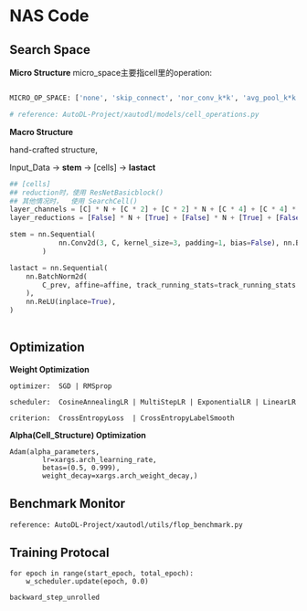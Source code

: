 # NAS Code

## Search Space

**Micro Structure**
micro_space主要指cell里的operation:   
```python

MICRO_OP_SPACE: ['none', 'skip_connect', 'nor_conv_k*k', 'avg_pool_k*k', 'max_pool_k*k', 'dua_spec_k*k', 'dil_spec_k*k']

# reference: AutoDL-Project/xautodl/models/cell_operations.py
```

**Macro Structure**  

hand-crafted structure,

Input_Data -> **stem** -> [cells] -> **lastact**

```python
## [cells]
## reduction时，使用 ResNetBasicblock()
## 其他情况时，  使用 SearchCell()
layer_channels = [C] * N + [C * 2] + [C * 2] * N + [C * 4] + [C * 4] * N
layer_reductions = [False] * N + [True] + [False] * N + [True] + [False] * N

stem = nn.Sequential(
            nn.Conv2d(3, C, kernel_size=3, padding=1, bias=False), nn.BatchNorm2d(C)
        )

lastact = nn.Sequential(
    nn.BatchNorm2d(
        C_prev, affine=affine, track_running_stats=track_running_stats
    ),
    nn.ReLU(inplace=True),
)
        
```

## Optimization

**Weight Optimization**
```
optimizer:  SGD | RMSprop

scheduler:  CosineAnnealingLR | MultiStepLR | ExponentialLR | LinearLR

criterion:  CrossEntropyLoss  | CrossEntropyLabelSmooth 
```

**Alpha(Cell_Structure) Optimization**
```
Adam(alpha_parameters,
        lr=xargs.arch_learning_rate,
        betas=(0.5, 0.999),
        weight_decay=xargs.arch_weight_decay,)
```


## Benchmark Monitor

```
reference: AutoDL-Project/xautodl/utils/flop_benchmark.py
```

## Training Protocal
```
for epoch in range(start_epoch, total_epoch):
    w_scheduler.update(epoch, 0.0)
    
backward_step_unrolled
```
